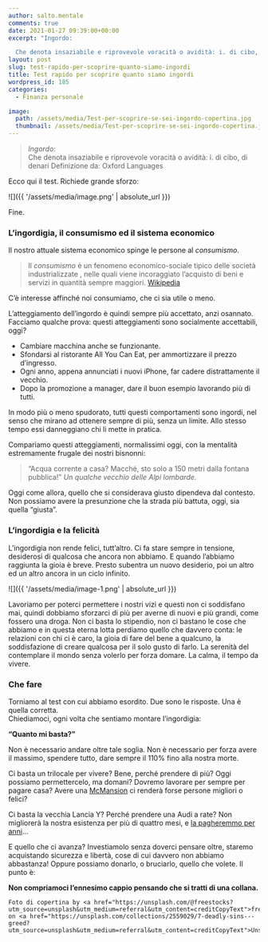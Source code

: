 ```yaml
---
author: salto.mentale
comments: true
date: 2021-01-27 09:39:00+00:00
excerpt: "Ingordo:

  Che denota insaziabile e riprovevole voracità o avidità: i. di cibo, di denari"
layout: post
slug: test-rapido-per-scoprire-quanto-siamo-ingordi
title: Test rapido per scoprire quanto siamo ingordi
wordpress_id: 185
categories:
  - Finanza personale

image:
  path: /assets/media/Test-per-scoprire-se-sei-ingordo-copertina.jpg
  thumbnail: /assets/media/Test-per-scoprire-se-sei-ingordo-copertina.jpg
---
```


> _Ingordo_:  
> Che denota insaziabile e riprovevole voracità o avidità: i. di cibo, di denari
> Definizione da: Oxford Languages

Ecco qui il test. Richiede grande sforzo:

![]({{ '/assets/media/image.png' | absolute_url }})

Fine.

### L’ingordigia, il consumismo ed il sistema economico

Il nostro attuale sistema economico spinge le persone al _consumismo_.

> Il _consumismo_ è un fenomeno economico-sociale tipico delle società industrializzate , nelle quali viene incoraggiato l’acquisto di beni e servizi in quantità sempre maggiori.
> [Wikipedia](https://it.wikipedia.org/wiki/Consumismo)

C’è interesse affinché noi consumiamo, che ci sia utile o meno.

L’atteggiamento dell’ingordo è quindi sempre più accettato, anzi osannato. Facciamo qualche prova: questi atteggiamenti sono socialmente accettabili, oggi?

- Cambiare macchina anche se funzionante.
- Sfondarsi al ristorante All You Can Eat, per ammortizzare il prezzo d’ingresso.
- Ogni anno, appena annunciati i nuovi iPhone, far cadere distrattamente il vecchio.
- Dopo la promozione a manager, dare il buon esempio lavorando più di tutti.

In modo più o meno spudorato, tutti questi comportamenti sono ingordi, nel senso che mirano ad ottenere sempre di più, senza un limite. Allo stesso tempo essi danneggiano chi li mette in pratica.

Compariamo questi atteggiamenti, normalissimi oggi, con la mentalità estremamente frugale dei nostri bisnonni:

> “Acqua corrente a casa? Macché, sto solo a 150 metri dalla fontana pubblica!”
> _Un qualche vecchio delle Alpi lombarde._

Oggi come allora, quello che si considerava giusto dipendeva dal contesto. Non possiamo avere la presunzione che la strada più battuta, oggi, sia quella “giusta”.

### L’ingordigia e la felicità

L’ingordigia non rende felici, tutt’altro. Ci fa stare sempre in tensione, desiderosi di qualcosa che ancora non abbiamo. E quando l’abbiamo raggiunta la gioia è breve. Presto subentra un nuovo desiderio, poi un altro ed un altro ancora in un ciclo infinito.

![]({{ '/assets/media/image-1.png' | absolute_url }})

Lavoriamo per poterci permettere i nostri vizi e questi non ci soddisfano mai, quindi dobbiamo sforzarci di più per averne di nuovi e più grandi, come fossero una droga. Non ci basta lo stipendio, non ci bastano le cose che abbiamo e in questa eterna lotta perdiamo quello che davvero conta: le relazioni con chi ci è caro, la gioia di fare del bene a qualcuno, la soddisfazione di creare qualcosa per il solo gusto di farlo. La serenità del contemplare il mondo senza volerlo per forza domare. La calma, il tempo da vivere.

### Che fare

Torniamo al test con cui abbiamo esordito. Due sono le risposte. Una è quella corretta.  
Chiediamoci, ogni volta che sentiamo montare l’ingordigia:

**“Quanto mi basta?”**

Non è necessario andare oltre tale soglia. Non è necessario per forza avere il massimo, spendere tutto, dare sempre il 110% fino alla nostra morte.

Ci basta un trilocale per vivere? Bene, perché prendere di più? Oggi possiamo permettercelo, ma domani? Dovremo lavorare per sempre per pagare casa? Avere una [McMansion](https://en.wikipedia.org/wiki/McMansion) ci renderà forse persone migliori o felici?

Ci basta la vecchia Lancia Y? Perché prendere una Audi a rate? Non migliorerà la nostra esistenza per più di quattro mesi, e [la pagheremmo per anni](/stai-regalandoti-carbone/)…

E quello che ci avanza? Investiamolo senza doverci pensare oltre, staremo acquistando sicurezza e libertà, cose di cui davvero non abbiamo abbastanza! Oppure possiamo donarlo, o bruciarlo, quello che volete. Il punto è:

**Non compriamoci l’ennesimo cappio pensando che si tratti di una collana.**

    Foto di copertina by <a href="https://unsplash.com/@freestocks?utm_source=unsplash&utm_medium=referral&utm_content=creditCopyText">freestocks</a> on <a href="https://unsplash.com/collections/2559029/7-deadly-sins---greed?utm_source=unsplash&utm_medium=referral&utm_content=creditCopyText">Unsplash</a>
